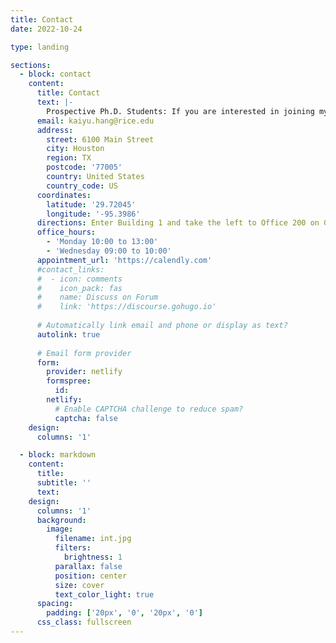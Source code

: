 ```yaml
---
title: Contact
date: 2022-10-24

type: landing

sections:
  - block: contact
    content:
      title: Contact
      text: |-
        Prospective Ph.D. Students: If you are interested in joining my lab as a Ph.D. student in fall 2023, please mention my name in your application to Rice CS, and email me your CV, transcripts, and any other documents that can help describe your background. More information in this link. Due to the high volume of emails, I may not be able to respond to everyone. However, I will carefully read every application once you submit to the Rice system. <br>Projects for Undergraduate and Master Students: Research projects for Undergraduate and Master students are available. If you are a Rice student and interested in working in my lab, please send me an email with your CV and transcripts. The minimum training time is 6 months.
      email: kaiyu.hang@rice.edu
      address:
        street: 6100 Main Street
        city: Houston
        region: TX
        postcode: '77005'
        country: United States
        country_code: US
      coordinates:
        latitude: '29.72045'
        longitude: '-95.3986'
      directions: Enter Building 1 and take the left to Office 200 on Ground Floor
      office_hours:
        - 'Monday 10:00 to 13:00'
        - 'Wednesday 09:00 to 10:00'
      appointment_url: 'https://calendly.com'
      #contact_links:
      #  - icon: comments
      #    icon_pack: fas
      #    name: Discuss on Forum
      #    link: 'https://discourse.gohugo.io'
    
      # Automatically link email and phone or display as text?
      autolink: true
    
      # Email form provider
      form:
        provider: netlify
        formspree:
          id:
        netlify:
          # Enable CAPTCHA challenge to reduce spam?
          captcha: false
    design:
      columns: '1'

  - block: markdown
    content:
      title:
      subtitle: ''
      text:
    design:
      columns: '1'
      background:
        image: 
          filename: int.jpg
          filters:
            brightness: 1
          parallax: false
          position: center
          size: cover
          text_color_light: true
      spacing:
        padding: ['20px', '0', '20px', '0']
      css_class: fullscreen
---
```

